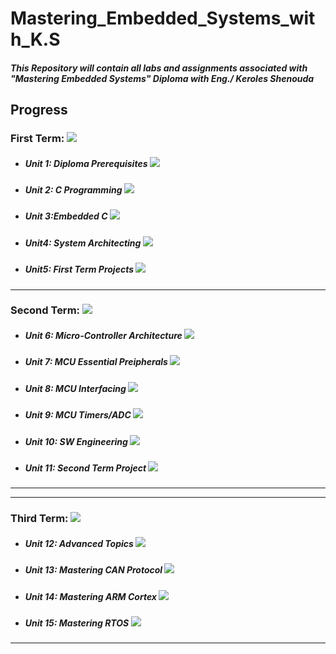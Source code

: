 # Mastering_Embedded_Systems_with_K.S

##### This Repository will contain all labs and assignments associated with "Mastering Embedded Systems" Diploma with Eng./ Keroles Shenouda

## Progress
### First Term: ![](https://geps.dev/progress/100)
- ##### Unit 1: Diploma Prerequisites ![](https://geps.dev/progress/100)
- ##### Unit 2: C Programming ![](https://geps.dev/progress/100)
- ##### Unit 3:Embedded C ![](https://geps.dev/progress/100)
- ##### Unit4: System Architecting ![](https://geps.dev/progress/100)
- ##### Unit5: First Term Projects ![](https://geps.dev/progress/100)
-----
### Second Term: ![](https://geps.dev/progress/100)
- ##### Unit 6: Micro-Controller Architecture ![](https://geps.dev/progress/100)
- ##### Unit 7: MCU Essential Preipherals ![](https://geps.dev/progress/100)
- ##### Unit 8: MCU Interfacing ![](https://geps.dev/progress/100)
- ##### Unit 9: MCU Timers/ADC ![](https://geps.dev/progress/100)
- ##### Unit 10: SW Engineering ![](https://geps.dev/progress/100)
- ##### Unit 11: Second Term Project ![](https://geps.dev/progress/100)
-----
-----
### Third Term: ![](https://geps.dev/progress/23)
- ##### Unit 12: Advanced Topics ![](https://geps.dev/progress/67)
- ##### Unit 13: Mastering CAN Protocol ![](https://geps.dev/progress/25)
- ##### Unit 14: Mastering ARM Cortex ![](https://geps.dev/progress/0)
- ##### Unit 15: Mastering RTOS ![](https://geps.dev/progress/0)
-----
